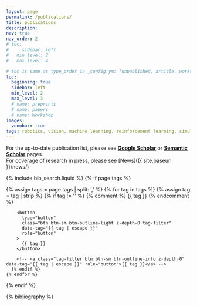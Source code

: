 ```yaml
---
layout: page
permalink: /publications/
title: publications
description:
nav: true
nav_order: 2
# toc:
#     sidebar: left
#   min_level: 2
#   max_level: 4

# toc is same as type_order in _config.ym: [unpublished, article, workshop, thesis, patent, techreport, misc]
toc:
  beginning: true
  sidebar: left
  min_level: 2
  max_level: 3
  # name: preprints
  # name: papers
  # name: Workshop
images:
  venobox: true
tags: robotics, vision, machine learning, reinforcement learning, simulation
---
```


For the up-to-date publication list, please see [**Google Scholar**](http://scholar.google.com/citations?user=zp8V7ZMAAAAJ&hl=en) or [**Semantic Scholar**](https://www.semanticscholar.org/author/Animesh-Garg/1873736) pages.  
For coverage of research in press, please see [News]({{ site.baseurl }}/news/)

<!-- _pages/publications.md -->

<!-- Bibsearch Feature -->

{% include bib_search.liquid %}
{% if page.tags %}

  <div class="tags">
    {% assign tags = page.tags | split: ',' %}
    {% for tag in tags %}
      {% assign tag = tag | strip %}
      {% if tag != '' %}
        {% comment %} <span class="badge bg-secondary">{{ tag }}</span> {% endcomment %}

        <button
          type="button"
          class="btn btn-sm btn-outline-light z-depth-0 tag-filter"
          data-tag="{{ tag | escape }}"
          role="button"
        >
          {{ tag }}
        </button>

        <!-- <a class="tag-filter btn btn-sm btn-outline-info z-depth-0" data-tag="{{ tag | escape }}" role="button">{{ tag }}</a> -->
      {% endif %}
    {% endfor %}

  </div>
{% endif %}

<div class="publications">

{% bibliography %}

</div>

